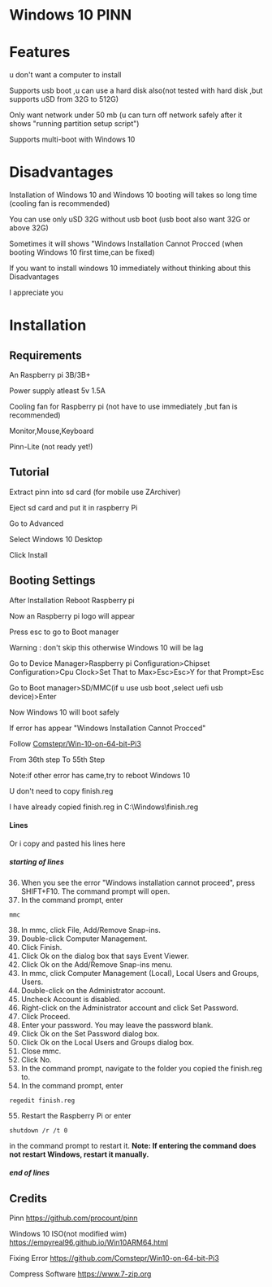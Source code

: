 # Windows 10 PINN

# Features
u don't want a computer to install

Supports usb boot ,u can use a hard disk also(not tested with hard disk ,but supports uSD from 32G to 512G)

Only want network under 50 mb (u can turn off network safely after it shows "running partition setup script")

Supports multi-boot with Windows 10
# Disadvantages
Installation of Windows 10 and Windows 10 booting will takes so long time (cooling fan is recommended)

You can use only uSD 32G without usb boot (usb boot also want 32G or above 32G)

Sometimes it will shows "Windows Installation Cannot Procced (when booting Windows 10 first time,can be fixed)

If you want to install windows 10 immediately without thinking about this Disadvantages

I appreciate you
# Installation
## Requirements
An Raspberry pi 3B/3B+

Power supply atleast 5v 1.5A

Cooling fan for Raspberry pi (not have to use immediately ,but fan is recommended)

Monitor,Mouse,Keyboard

Pinn-Lite (not ready yet!)

## Tutorial
Extract pinn into sd card (for mobile use ZArchiver)

Eject sd card and put it in raspberry Pi

Go to Advanced

Select Windows 10 Desktop

Click Install
## Booting Settings
After Installation Reboot Raspberry pi

Now an Raspberry pi logo will appear

Press esc to go to Boot manager

Warning : don't skip this otherwise Windows 10 will be lag

Go to Device Manager>Raspberry pi Configuration>Chipset Configuration>Cpu Clock>Set That to Max>Esc>Esc>Y for that Prompt>Esc

Go to Boot manager>SD/MMC(if u use usb boot ,select uefi usb device)>Enter

Now Windows 10 will boot safely

If error has appear "Windows Installation Cannot Procced"

Follow [Comstepr/Win-10-on-64-bit-Pi3](https://github.com/Comstepr/Win10-on-64-bit-Pi3)

From 36th step To 55th Step

Note:if other error has came,try to reboot Windows 10

U don't need to copy finish.reg

I have already copied finish.reg in C:\Windows\finish.reg

#### Lines
Or i copy and pasted his lines here

##### starting of lines

36. When you see the error "Windows installation cannot proceed", press SHIFT+F10. The command prompt will open.
37. In the command prompt, enter 
```
mmc
```
38. In mmc, click File, Add/Remove Snap-ins.
39. Double-click Computer Management.
40. Click Finish.
41. Click Ok on the dialog box that says Event Viewer.
42. Click Ok on the Add/Remove Snap-ins menu.
43. In mmc, click Computer Management (Local), Local Users and Groups, Users.
44. Double-click on the Administrator account.
45. Uncheck Account is disabled.
46. Right-click on the Administrator account and click Set Password.
47. Click Proceed.
48. Enter your password. You may leave the password blank.
49. Click Ok on the Set Password dialog box.
50. Click Ok on the Local Users and Groups dialog box.
51. Close mmc.
52. Click No.
53. In the command prompt, navigate to the folder you copied the finish.reg to.
54. In the command prompt, enter 
```
regedit finish.reg
```
55. Restart the Raspberry Pi or enter 
```
shutdown /r /t 0
```
in the command prompt to restart it.
**Note: If entering the command does not restart Windows, restart it manually.**

##### end of lines

## Credits
Pinn https://github.com/procount/pinn

Windows 10 ISO(not modified wim) https://empyreal96.github.io/Win10ARM64.html

Fixing Error https://github.com/Comstepr/Win10-on-64-bit-Pi3

Compress Software https://www.7-zip.org

